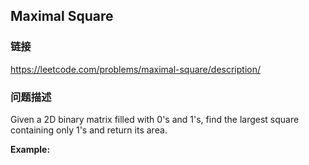 ## Maximal Square  
### 链接  
https://leetcode.com/problems/maximal-square/description/  
### 问题描述
Given a 2D binary matrix filled with 0&#39;s and 1&#39;s, find the largest square containing only 1&#39;s and return its area.

**Example:**
